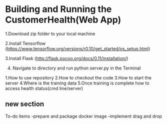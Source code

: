 # Building and Running the CustomerHealth(Web App)

1.Download zip folder to your local machine

2.Install Tensorflow 
  (https://www.tensorflow.org/versions/r0.10/get_started/os_setup.html)

3.Install Flask
  (http://flask.pocoo.org/docs/0.11/installation/)

4. Navigate to directory and run python server.py in the Terminal




1.How to use repository
2.How to checkout the code
3.How to start the server
4.Where is the training data
5.Once training is complete how to access health status(cmd line/server)


new section
------------
To-do items
-prepare and package docker image
-implement drag and drop 
